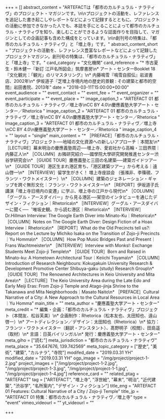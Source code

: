 +++
 = []
abstract_content = "ARTEFACTは「都市のカルチュラル・ナラティヴ」のプロジェクト・マガジンです。\n\nプロジェクトの活動を、レファレンスを追記した書き起こしやレポートなどによって記録するとともに、プロジェクトの活動に参加できなかった人でも、本誌を手にとることによって都市のカルチュラル・ナラティヴを知り、楽しむことができるような誌面作りを目指して、マガジンとしての企画記事も含めた構成をとっています。\n\n創刊号の特集は、「都市のカルチュラル・ナラティヴ」と「増上寺」です。"
abstract_content_short = "プロジェクトの活動を、レファレンス豊富なレポートなどによって記録したプロジェクトマガジン。創刊号の特集は、「都市のカルチュラル・ナラティヴ」と「増上寺」です。"
card_category = "文化機関"
card_reference = "* 市古夏生・鈴木健一『新訂 江戸名所図会』筑摩書房\n* アート・センターBooklet 18 『文化観光：「観光」のリマスタリング』\n* 内藤鳴雪『鳴雪自叙伝』岩波書店、2002年\n* 伊坂道子『芝増上寺境内地の歴史的景観 : その建築と都市的空間』岩田書院、2013年"
date = "2018-03-11T15:00:00+00:00"
event_audience = ""
event_contact = ""
event_fee = ""
event_organizer = ""
event_participate = ""
event_place = ""
image_caption_1 = "ARTEFACT 01 都市のカルチュラル・ナラティヴ／増上寺\nCC BY 4.0\n慶應義塾大学アート・センター／Rhetorica "
image_caption_2 = "ARTEFACT 01 都市のカルチュラル・ナラティヴ／増上寺\nCC BY 4.0\n慶應義塾大学アート・センター／Rhetorica "
image_caption_3 = "ARTEFACT 01 都市のカルチュラル・ナラティヴ／増上寺\nCC BY 4.0\n慶應義塾大学アート・センター／Rhetorica "
image_caption_4 = ""
layout = "single"
main_content = "* ［PREFACE］「都市のカルチュラル・ナラティヴ」プロジェクト──地域の文化資源への新しいアプローチ｜本間友\n* ［LECTURE］幕末明治の慶應義塾周辺──増上寺、愛宕社から高輪・三田界隈｜内藤正人\n* ［COLUMN］お隣研究紹介──國學院大學研究開発推進センター渋谷学研究会\n* ［GUIDE TOUR］慶應義塾と三田の名建築──建築ガイドツアー\n* ［GUIDE TOUR］港区生まれ港区育ち、「港区建築ツアー」から考える｜遠山啓一\n* ［INTERVIEW］留学生がきく！ 増上寺座談会 （張滌非、李篠硯、フランツ・ワクトメイスター）\n* ［COLUMN］建築のジェネレーション・ギャップを跨ぐ無形文化｜フランツ・ワクトメイスター\n* ［REPORT］伊坂道子氏講演「増上寺旧境内の変遷」に学ぶ、増上寺の江戸から現代\n* ［COLUMN］「グーグル・アースダイバー」から見る港区──架空のインタビューを通じたデザイン・フィクション｜Rhetorica\n* ［INTERVIEW］グーグル・アースダイバーに聞く──〝唯坂史観〟から読む港区｜Rhetorica\n* ［INTERVIEW］Dr.Hillman Interview: The Google Earth Diver into Minato-Ku｜Rhetorica\n* ［COLUMN］Notes on The Google Earth Diver: Design Fiction of a Hoax Interview｜Rhetorica\n* ［REPORT］What do the Old Precincts tell us?: Report on the Lecture by Michiko Isaka on the Transition of Zojo-ji Precincts｜Yu Homma\n* ［COLUMN］How Pop Music Bridges Past and Present｜Frans Wachtmeister\n* ［INTERVIEW］Interview with Monks!: Exchange Students Meet Zojo-ji Temple\n* ［GUIDE TOUR］Born and Raised in Minato-ku: A Hometown Architectural Tour｜Keiichi Toyama\n* ［COLUMN］Introduction of Research Neighbours: Kokugakuin University Research & Development Promotive Center Shibuya-gaku (study) Research Group\n* ［GUIDE TOUR］The Renowned Architectures in Keio University and Mita Area\n* ［LECTURE］The Keio University Area during the Late Edo and Early Meiji Eras: From Zojo-ji Temple and Atago-jinja Shrine to the Takanawa and Mita Neighborhoods｜Masato Naito\n* ［PREFACE］Cultural Narrative of a City: A New Approach to the Cultural Resources in Local Area｜Yu Homma"
main_title = ""
meta_author = "慶應義塾大学アート・センター"
meta_credit = "* 編集・企画：「都市のカルチュラル・ナラティヴ」プロジェクト（本間友、松谷芙美）\n* 企画制作：Rhetorica（松本友也、太田知也、遠山啓一）\n* アートディレクション／デザイン：太田知也（Rhetorica）\n* 協力：フランツ・ワクトメイスター（翻訳・アシスタント）、髙野明子（校閲）、田島遥（取材）\n* 言語：日英バイリンガル\n* 発行：慶應義塾大学アート・センター"
meta_giho = ["読む"]
meta_jurisdiction = "都市のカルチュラル・ナラティヴ"
meta_place = "35.647676, 139.742569"
meta_topic_category = ["歴史", "美術", "建築", "カルナラ", "寺院"]
modifed_date = "2019.03.31 YH"
modified_date = "2019.03.31 YH"
ogp_image = "/img/project/project-1-2.jpg"
project_images = ["/img/project/project-1-2.jpg", "/img/project/project-1-3.jpg", "/img/project/project-1-1.jpg", "/img/project/project-1-4.jpg"]
reference_card = ""
related_ptag = "ARTEFACT"
tag = ["ARTEFACT", "増上寺", "浮世絵", "幕末", "明治", "近代建築", "渋谷学", "名所案内", "デザイン・フィクション"]
title_eng = "ARTEFACT 01 Features: Cultural Narrative of a City / Zojo-ji Temple"
title_jp = "ARTEFACT 01 特集：都市のカルチュラル・ナラティヴ／増上寺"
type = "event"
vimeo_videourl = ""
yt_videourl = ""

+++
